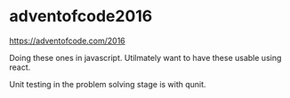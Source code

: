 # adventofcode2016

https://adventofcode.com/2016

Doing these ones in javascript. Utilmately want to have these usable using react.

Unit testing in the problem solving stage is with qunit.
